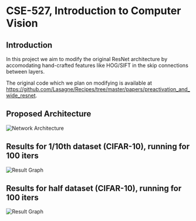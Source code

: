 # **CSE-527, Introduction to Computer Vision**

## **Introduction**

In this project we aim to modify the original ResNet architecture by accomodating hand-crafted features like HOG/SIFT in the skip connections between layers.

The original code which we plan on modifying is available at https://github.com/Lasagne/Recipes/tree/master/papers/preactivation_and_wide_resnet.

## **Proposed Architecture**

![Network Architecture](https://github.com/pratik18v/CSE-527-Project/blob/master/network_arch.png)

## **Results for 1/10th dataset (CIFAR-10), running for 100 iters**
![Result Graph](https://github.com/pratik18v/CSE-527-Project/blob/master/graphs1_10.png)
## **Results for half dataset (CIFAR-10), running for 100 iters**
![Result Graph](https://github.com/pratik18v/CSE-527-Project/blob/master/graphs1_2.png)
